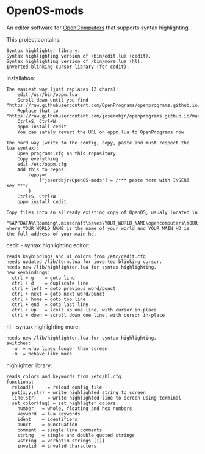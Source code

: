 # OpenOS-mods
An editor software for [OpenComputers](https://github.com/MightyPirates/OpenComputers) that supports syntax highlighting

This project contains:

    Syntax highlighter library.
    Syntax highlighting version of /bin/edit.lua (cedit).
    Syntax highlighting version of /bin/more.lua (hl).
    Inverted blinking cursor library (for cedit).

Installation:

    The easiest way (just replaces 12 chars):
        edit /usr/bin/oppm.lua
        Scroll down until you find "https://raw.githubusercontent.com/OpenPrograms/openprograms.github.io/master/repos.cfg"
        Replace that to "https://raw.githubusercontent.com/joserobjr/openprograms.github.io/master/repos.cfg"
        Ctrl+S, Ctrl+W
        oppm install cedit
        You can safely revert the URL on oppm.lua to OpenPrograms now
    
    The hard way (write to the config, copy, paste and must respect the lua syntax):
        Open programs.cfg on this repository
        Copy everything
        edit /etc/oppm.cfg
        Add this to repos:
            repos={
                ["joserobjr/OpenOS-mods"] = /*** paste here with INSERT key ***/
            }
        Ctrl+S, Ctrl+W
        oppm install cedit
        
    Copy files into an allready existing copy of OpenOS, usualy located in
      "%APPDATA%\Roaming\.minecraft\saves\YOUT_WORLD_NAME\opencomputers\YOUR_MAIN_HD"
    where YOUR_WORLD_NAME is the name of your world and YOUR_MAIN_HD is the full address of your main hd.

cedit - syntax highlighting editor:

    reads keybindings and ui colors from /etc/cedit.cfg
    needs updated /lib/term.lua for inverted blinking cursor.
    needs new /lib/highlighter.lua for syntax highlighting.
    new keybindings:
      ctrl + g    = goto line
      ctrl + d    = duplicate line
      ctrl + left = goto previous word/punct
      ctrl + next = goto next word/punct
      ctrl + home = goto top line
      ctrl + end  = goto last line
      ctrl + up   = scoll up one line, with cursor in-place
      ctrl + down = scroll down one line, with cursor in-place

hl - syntax highlighting more:

    needs new /lib/highlighter.lua for syntax highlighting.
    switches:
      -w  = wrap lines longer than screen
      -m  = behave like more

highlighter library:

    reads colors and keywords from /etc/hl.cfg
    functions:
      reload()     = reload config file
      put(x,y,str) = write highlighted string to screen
      line(str)    = write highlighted line to screen using terminal  
      set_color(tag) = set highligter colors:
        number   = whole, floating and hex numbers
        keyword  = lua keywords
        ident    = identifiers
        punct    = punctuation
        comment  = single line comments
        string   = single and double quoted strings
        vstring  = verbatim strings [[]]
        invalid  = invalid characters
        
    
